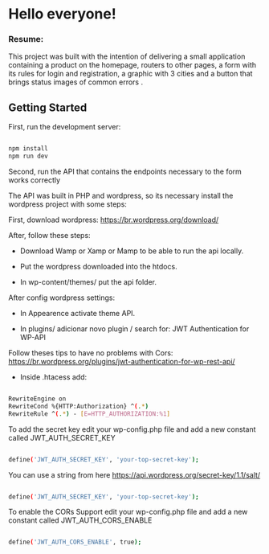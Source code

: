 # Hello everyone!

### Resume:

This project was built with the intention of delivering a small application containing a product on the homepage, routers to other pages, a form with its rules for login and registration, a graphic with 3 cities and a button that brings status images of common errors .

## Getting Started

First, run the development server:

```bash

npm install
npm run dev

```

Second, run the API that contains the endpoints necessary to the form works correctly

The API was built in PHP and wordpress, so its necessary install the wordpress project with some steps:

First, download wordpress: https://br.wordpress.org/download/

After, follow these steps:

- Download Wamp or Xamp or Mamp to be able to run the api locally.

- Put the wordpress downloaded into the htdocs.

- In wp-content/themes/ put the api folder.

After config wordpress settings:

- In Appearence activate theme API.

- In plugins/ adicionar novo plugin / search for: JWT Authentication for WP-API

Follow theses tips to have no problems with Cors: https://br.wordpress.org/plugins/jwt-authentication-for-wp-rest-api/

- Inside .htacess add:

```bash

RewriteEngine on
RewriteCond %{HTTP:Authorization} ^(.*)
RewriteRule ^(.*) - [E=HTTP_AUTHORIZATION:%1]

```

To add the secret key edit your wp-config.php file and add a new constant called JWT_AUTH_SECRET_KEY

```bash

define('JWT_AUTH_SECRET_KEY', 'your-top-secret-key');

```

You can use a string from here https://api.wordpress.org/secret-key/1.1/salt/

```bash

define('JWT_AUTH_SECRET_KEY', 'your-top-secret-key');

```

To enable the CORs Support edit your wp-config.php file and add a new constant called JWT_AUTH_CORS_ENABLE

```bash

define('JWT_AUTH_CORS_ENABLE', true);

```
